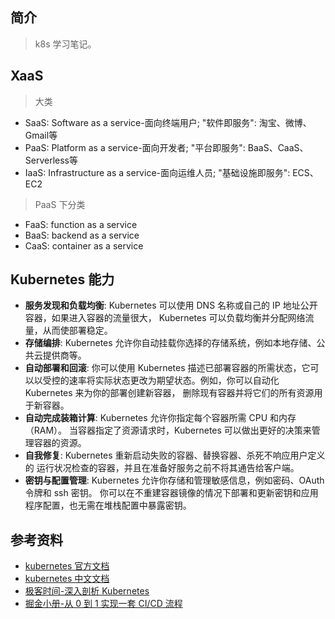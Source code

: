 ## 简介

> k8s 学习笔记。

## XaaS

> 大类

- SaaS: Software as a service-面向终端用户; "软件即服务": 淘宝、微博、Gmail等
- PaaS: Platform as a service-面向开发者; "平台即服务": BaaS、CaaS、Serverless等
- IaaS: Infrastructure as a service-面向运维人员; "基础设施即服务": ECS、EC2

> PaaS 下分类

- FaaS: function as a service
- BaaS: backend as a service
- CaaS: container as a service

## Kubernetes 能力

- **服务发现和负载均衡**: Kubernetes 可以使用 DNS 名称或自己的 IP 地址公开容器，如果进入容器的流量很大， Kubernetes 可以负载均衡并分配网络流量，从而使部署稳定。
- **存储编排**: Kubernetes 允许你自动挂载你选择的存储系统，例如本地存储、公共云提供商等。
- **自动部署和回滚**: 你可以使用 Kubernetes 描述已部署容器的所需状态，它可以以受控的速率将实际状态更改为期望状态。例如，你可以自动化 Kubernetes 来为你的部署创建新容器， 删除现有容器并将它们的所有资源用于新容器。
- **自动完成装箱计算**: Kubernetes 允许你指定每个容器所需 CPU 和内存（RAM）。 当容器指定了资源请求时，Kubernetes 可以做出更好的决策来管理容器的资源。
- **自我修复**: Kubernetes 重新启动失败的容器、替换容器、杀死不响应用户定义的 运行状况检查的容器，并且在准备好服务之前不将其通告给客户端。
- **密钥与配置管理**: Kubernetes 允许你存储和管理敏感信息，例如密码、OAuth 令牌和 ssh 密钥。 你可以在不重建容器镜像的情况下部署和更新密钥和应用程序配置，也无需在堆栈配置中暴露密钥。

## 参考资料

- [kubernetes 官方文档](https://kubernetes.io/docs/home/)
- [kubernetes 中文文档](https://kubernetes.io/zh/docs/home/)
- [极客时间-深入剖析 Kubernetes](https://time.geekbang.org/column/intro/100015201)
- [掘金小册-从 0 到 1 实现一套 CI/CD 流程](https://juejin.cn/book/6897616008173846543/section/6897634827311251471)
